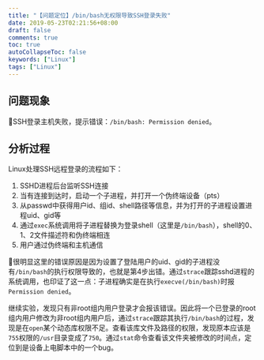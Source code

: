 ```yaml
---
title: "【问题定位】/bin/bash无权限导致SSH登录失败"
date: 2019-05-23T02:21:56+08:00
draft: false
comments: true
toc: true
autoCollapseToc: false
keywords: ["Linux"]
tags: ["Linux"]
---
```


## 问题现象

SSH登录主机失败，提示错误：`/bin/bash: Permission denied`。

## 分析过程

Linux处理SSH远程登录的流程如下：

1. SSHD进程后台监听SSH连接
2. 当有连接到达时，启动一个子进程，并打开一个伪终端设备（pts）
3. 从passwd中获得用户id、组id、shell路径等信息，并为打开的子进程设置进程uid、gid等
4. 通过`exec`系统调用将子进程替换为登录shell（这里是`/bin/bash`），shell的0、1、2文件描述符和伪终端相连
5. 用户通过伪终端和主机通信

很明显这里的错误原因是因为设置了登陆用户的uid、gid的子进程没有`/bin/bash`的执行权限导致的，也就是第4步出错。通过`strace`跟踪sshd进程的系统调用，也印证了这一点：子进程确实是在执行`execve(/bin/bash)`时报`Permission denied`。

继续实验，发现只有非root组内用户登录才会报该错误。因此将一个已登录的root组内用户修改为非root组内用户后，通过`strace`跟踪其执行`/bin/bash`的过程，发现是在`open`某个动态库权限不足。查看该库文件及路径的权限，发现原本应该是`755`权限的`/usr`目录变成了`750`。通过`stat`命令查看该文件夹被修改的时间点，定位到是设备上电脚本中的一个bug。

